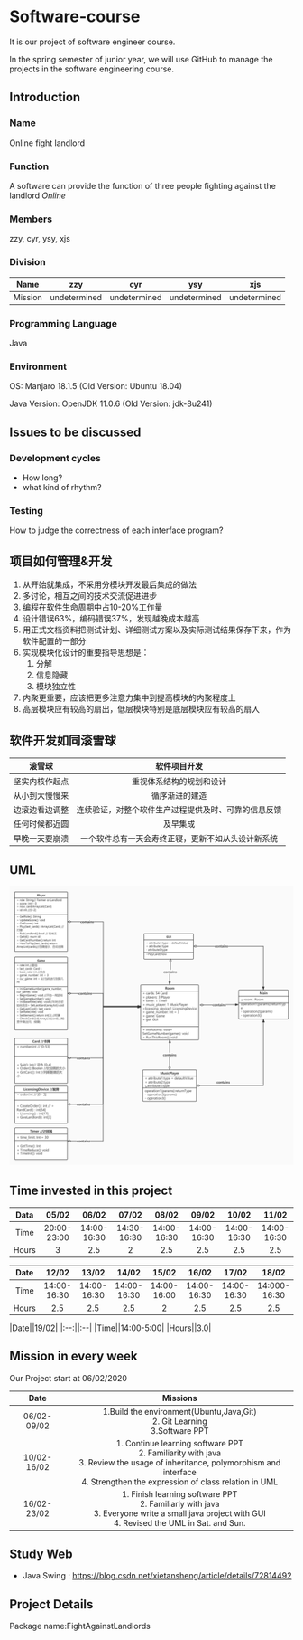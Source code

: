 # Software-course
It is our project of software engineer course.

In the spring semester of junior year, we will use GitHub to manage the projects in the software engineering course.

## Introduction
### Name
Online fight landlord

### Function
A software can provide the function of three people fighting against the landlord *Online*

### Members
zzy, cyr, ysy, xjs

### Division
| Name | zzy | cyr | ysy | xjs  |
| :--: | :--: | :--: | :--: | :-: |
| Mission | undetermined | undetermined | undetermined | undetermined |

### Programming Language
Java

### Environment
OS: Manjaro 18.1.5 (Old Version: Ubuntu 18.04)

Java Version: OpenJDK 11.0.6 (Old Version: jdk-8u241)

## Issues to be discussed

### Development cycles

- How long?
- what kind of rhythm?

### Testing

How to judge the correctness of each interface program?

## 项目如何管理&开发

1. 从开始就集成，不采用分模块开发最后集成的做法
2. 多讨论，相互之间的技术交流促进进步
3. 编程在软件生命周期中占10-20%工作量
4. 设计错误63%，编码错误37%，发现越晚成本越高
5. 用正式文档资料把测试计划、详细测试方案以及实际测试结果保存下来，作为软件配置的一部分
6. 实现模块化设计的重要指导思想是：
   1. 分解
   2. 信息隐藏
   3. 模块独立性
7. 内聚更重要，应该把更多注意力集中到提高模块的内聚程度上
8. 高层模块应有较高的扇出，低层模块特别是底层模块应有较高的扇入

## 软件开发如同滚雪球
| 滚雪球 |	软件项目开发 |
| :--: | :--: |
| 坚实内核作起点|重视体系结构的规划和设计|
|从小到大慢慢来|	循序渐进的建造|
|边滚边看边调整|	连续验证，对整个软件生产过程提供及时、可靠的信息反馈|
|任何时候都近圆|	及早集成|
|早晚一天要崩溃|	一个软件总有一天会寿终正寝，更新不如从头设计新系统|

## UML

<img src="Software_UML.jpg">

## Time invested in this project
|Data|05/02|06/02|07/02|08/02|09/02|10/02|11/02|
|:--:|:--:|:--:|:--:|:--:|:--:|:--:|:--:|
|Time|20:00-23:00|14:00-16:30|14:30-16:30|14:00-16:30|14:00-16:30|14:00-16:30|14:00-16:30|
|Hours|3|2.5|2|2.5|2.5|2.5|2.5|

|Date|12/02|13/02|14/02|15/02|16/02|17/02|18/02|
|:--:|:--:|:--:|:-:|:--:|:--:|:--:|:--:|
|Time|14:00-16:30|14:00-16:30|14:00-16:30|14:00-16:00|14:00-16:30|14:00-16:30|14:000-16:30|
|Hours|2.5|2.5|2.5|2|2.5|2.5|2.5|

|Date||19/02|
|:--:||:--|
|Time||14:00-5:00|
|Hours||3.0|

## Mission in every week
Our Project start at 06/02/2020

| Date | Missions |
| :--: | :--: |
| 06/02-09/02 | 1.Build the environment(Ubuntu,Java,Git)<br>2. Git Learning<br>3.Software PPT<br> |
|10/02-16/02| 1. Continue learning software PPT<br>2. Familiarity with java<br>3. Review the usage of inheritance, polymorphism and interface<br>4. Strengthen the expression of class relation in UML |
| 16/02-23/02 | 1. Finish learning software PPT<br>2. Familiariy with java<br>3. Everyone write a small java project with GUI<br>4. Revised the UML in Sat. and Sun.|

## Study Web
- Java Swing :  https://blog.csdn.net/xietansheng/article/details/72814492

## Project Details
Package name:FightAgainstLandlords
